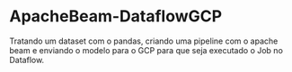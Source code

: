 # ApacheBeam-DataflowGCP
Tratando um dataset com o pandas, criando uma pipeline com o apache beam e enviando o modelo para o GCP para que seja executado o Job no Dataflow.
